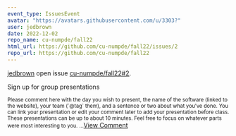 ```yaml
---
event_type: IssuesEvent
avatar: "https://avatars.githubusercontent.com/u/3303?"
user: jedbrown
date: 2022-12-02
repo_name: cu-numpde/fall22
html_url: https://github.com/cu-numpde/fall22/issues/2
repo_url: https://github.com/cu-numpde/fall22
---
```


<a href='https://github.com/jedbrown' target='_blank'>jedbrown</a> open issue <a href='https://github.com/cu-numpde/fall22/issues/2' target='_blank'>cu-numpde/fall22#2</a>.

<p>Sign up for group presentations</p><small>Please comment here with the day you wish to present, the name of the software (linked to the website), your team (`@tag` them), and a sentence or two about what you've done. You can link your presentation or edit your comment later to add your presentation before class. These presentations can be up to about 10 minutes. Feel free to focus on whatever parts were most interesting to you....</small><a href='https://github.com/cu-numpde/fall22/issues/2' target='_blank'>View Comment</a>